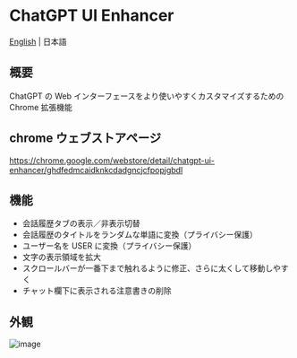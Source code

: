 # ChatGPT UI Enhancer

[English](README.md) | 日本語

## 概要

ChatGPT の Web インターフェースをより使いやすくカスタマイズするための Chrome 拡張機能

## chrome ウェブストアページ

<https://chrome.google.com/webstore/detail/chatgpt-ui-enhancer/ghdfedmcaidknkcdadgncjcfpopjgbdl>

## 機能

* 会話履歴タブの表示／非表示切替
* 会話履歴のタイトルをランダムな単語に変換（プライバシー保護）
* ユーザー名を USER に変換（プライバシー保護）
* 文字の表示領域を拡大
* スクロールバーが一番下まで触れるように修正、さらに太くして移動しやすく
* チャット欄下に表示される注意書きの削除

## 外観

![image](https://user-images.githubusercontent.com/63488322/236440966-c1b89e3d-767c-493c-865c-597d6cf38bdd.png)
